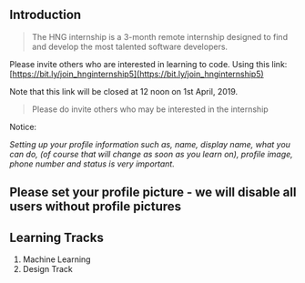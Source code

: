 ## Introduction

> The HNG internship is a 3-month remote internship designed to find and develop the most talented software developers.

 Please invite others who are interested in learning to code. Using this link: [https://bit.ly/join_hnginternship5](https://bit.ly/join_hnginternship5)

 Note that this link will be closed at 12 noon on 1st April, 2019.

> Please do invite others who may be interested in the internship

Notice: 

*Setting up your profile information such as, name, display name, what you can do, (of course that will change as soon as you learn on), profile image, phone number and status is very important.*


**Please set your profile picture - we will disable all users without profile pictures**
---

## Learning Tracks
1. Machine Learning
2. Design Track